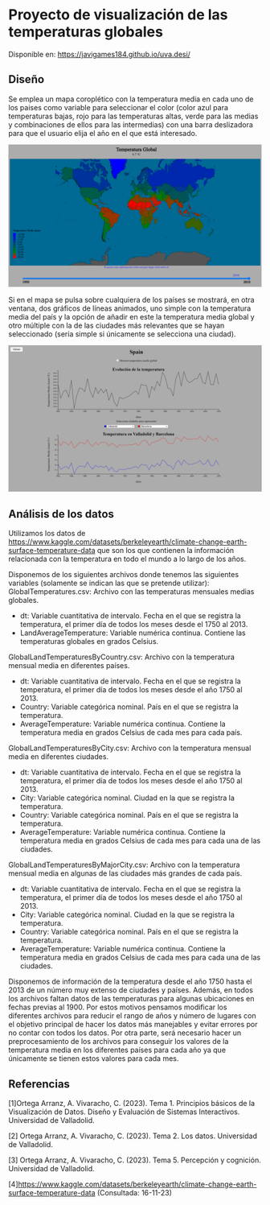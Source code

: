 # Proyecto de visualización de las temperaturas globales
Disponible en: https://javigames184.github.io/uva.desi/

## Diseño
Se emplea un mapa coroplético con la temperatura media en cada uno de los paises como variable para seleccionar el color (color azul para temperaturas bajas, rojo para las temperaturas altas, verde para las medias y combinaciones de ellos para las intermedias) con una barra deslizadora para que el usuario elija el año en el que está interesado.

![Mapa coroplético](imagenes/mapa.png)

Si en el mapa se pulsa sobre cualquiera de los países se mostrará, en otra ventana, dos gráficos de líneas animados, uno simple con la temperatura media del país y la opción de añadir en este la temperatura media global y otro múltiple con la de las ciudades más relevantes que se hayan seleccionado (sería simple si únicamente se selecciona una ciudad).

![Gráficos de líneas](imagenes/graficos.png)

## Análisis de los datos
Utilizamos los datos de https://www.kaggle.com/datasets/berkeleyearth/climate-change-earth-surface-temperature-data que son los que contienen la información relacionada con la temperatura en todo el mundo a lo largo de los años.

Disponemos de los siguientes archivos donde tenemos las siguientes variables (solamente se indican las que se pretende utilizar):
GlobalTemperatures.csv: Archivo con las temperaturas mensuales medias globales.
- dt: Variable cuantitativa de intervalo. Fecha en el que se registra la temperatura, el primer día de todos los meses desde el 1750 al 2013.
- LandAverageTemperature: Variable numérica continua. Contiene las temperaturas globales en grados Celsius.

GlobalLandTemperaturesByCountry.csv: Archivo con la temperatura mensual media en diferentes países.
- dt: Variable cuantitativa de intervalo. Fecha en el que se registra la temperatura, el primer día de todos los meses desde el año 1750 al 2013.
- Country: Variable categórica nominal. País en el que se registra la temperatura.
- AverageTemperature: Variable numérica continua. Contiene la temperatura media en grados Celsius de cada mes para cada país.
  
GlobalLandTemperaturesByCity.csv: Archivo con la temperatura mensual media en diferentes ciudades.
- dt: Variable cuantitativa de intervalo. Fecha en el que se registra la temperatura, el primer día de todos los meses desde el año 1750 al 2013.
- City: Variable categórica nominal. Ciudad en la que se registra la temperatura.
- Country: Variable categórica nominal. País en el que se registra la temperatura.
- AverageTemperature: Variable numérica continua. Contiene la temperatura media en grados Celsius de cada mes para cada una de las ciudades.

GlobalLandTemperaturesByMajorCity.csv: Archivo con la temperatura mensual media en algunas de las ciudades más grandes de cada país.
- dt: Variable cuantitativa de intervalo. Fecha en el que se registra la temperatura, el primer día de todos los meses desde el año 1750 al 2013.
- City: Variable categórica nominal. Ciudad en la que se registra la temperatura.
- Country: Variable categórica nominal. País en el que se registra la temperatura.
- AverageTemperature: Variable numérica continua. Contiene la temperatura media en grados Celsius de cada mes para cada una de las ciudades.
  
Disponemos de información de la temperatura desde el año 1750 hasta el 2013 de un número muy extenso de ciudades y países. Además, en todos los archivos faltan datos de las temperaturas para algunas ubicaciones en fechas previas al 1900. Por estos motivos pensamos modificar los diferentes archivos para reducir el rango de años y número de lugares con el objetivo principal de hacer los datos más manejables y evitar errores por no contar con todos los datos. Por otra parte, será necesario hacer un preprocesamiento de los archivos para conseguir los valores de la temperatura media en los diferentes países para cada año ya que únicamente se tienen estos valores para cada mes.

## Referencias
[1]Ortega Arranz, A. Vivaracho, C. (2023). Tema 1. Principios básicos de la Visualización de Datos. Diseño y Evaluación de Sistemas Interactivos. Universidad de Valladolid.

[2] Ortega Arranz, A. Vivaracho, C. (2023). Tema 2. Los datos. Universidad de Valladolid.

[3] Ortega Arranz, A. Vivaracho, C. (2023). Tema 5. Percepción y cognición. Universidad de Valladolid.

[4]https://www.kaggle.com/datasets/berkeleyearth/climate-change-earth-surface-temperature-data (Consultada: 16-11-23)
